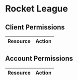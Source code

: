 # Rocket League


## Client Permissions
| Resource | Action |
| -------- | ------ |

## Account Permissions
| Resource | Action |
| -------- | ------ |

